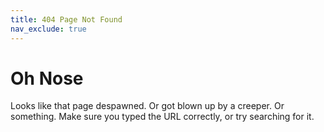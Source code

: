 ```yaml
---
title: 404 Page Not Found
nav_exclude: true
---
```


# Oh Nose
Looks like that page despawned. Or got blown up by a creeper. Or something. Make sure you typed the URL correctly, or try searching for it.
